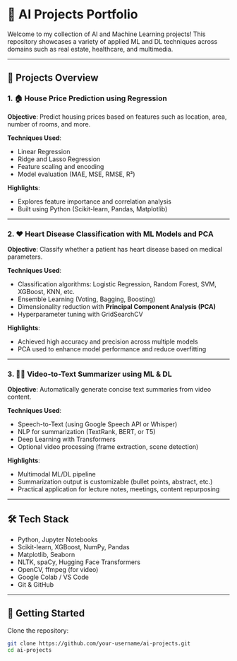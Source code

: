 # 🧠 AI Projects Portfolio

Welcome to my collection of AI and Machine Learning projects! This repository showcases a variety of applied ML and DL techniques across domains such as real estate, healthcare, and multimedia.

---

## 📌 Projects Overview

### 1. 🏠 House Price Prediction using Regression

**Objective**: Predict housing prices based on features such as location, area, number of rooms, and more.

**Techniques Used**:
- Linear Regression
- Ridge and Lasso Regression
- Feature scaling and encoding
- Model evaluation (MAE, MSE, RMSE, R²)

**Highlights**:
- Explores feature importance and correlation analysis
- Built using Python (Scikit-learn, Pandas, Matplotlib)

---

### 2. ❤️ Heart Disease Classification with ML Models and PCA

**Objective**: Classify whether a patient has heart disease based on medical parameters.

**Techniques Used**:
- Classification algorithms: Logistic Regression, Random Forest, SVM, XGBoost, KNN, etc.
- Ensemble Learning (Voting, Bagging, Boosting)
- Dimensionality reduction with **Principal Component Analysis (PCA)**
- Hyperparameter tuning with GridSearchCV

**Highlights**:
- Achieved high accuracy and precision across multiple models
- PCA used to enhance model performance and reduce overfitting

---

### 3. 🎥📝 Video-to-Text Summarizer using ML & DL

**Objective**: Automatically generate concise text summaries from video content.

**Techniques Used**:
- Speech-to-Text (using Google Speech API or Whisper)
- NLP for summarization (TextRank, BERT, or T5)
- Deep Learning with Transformers
- Optional video processing (frame extraction, scene detection)

**Highlights**:
- Multimodal ML/DL pipeline
- Summarization output is customizable (bullet points, abstract, etc.)
- Practical application for lecture notes, meetings, content repurposing

---

## 🛠 Tech Stack

- Python, Jupyter Notebooks
- Scikit-learn, XGBoost, NumPy, Pandas
- Matplotlib, Seaborn
- NLTK, spaCy, Hugging Face Transformers
- OpenCV, ffmpeg (for video)
- Google Colab / VS Code
- Git & GitHub

---

## 🚀 Getting Started

Clone the repository:
```bash
git clone https://github.com/your-username/ai-projects.git
cd ai-projects
